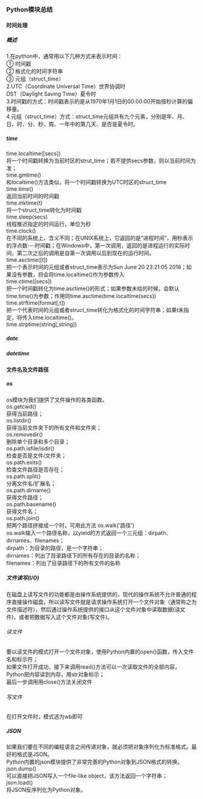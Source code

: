 ### Python模块总结  
#### 时间处理  
##### 概述  
1.在python中，通常用以下几种方式来表示时间：  
① 时间戳  
② 格式化的时间字符串  
③ 元组（struct_time）  
2.UTC（Coordinate Universal Time）世界协调时  
DST（Daylight Saving Time）夏令时  
3.时间戳的方式：时间戳表示的是从1970年1月1日的00:00:00开始按秒计算的偏移量。  
4.元组（struct_time）方式：struct_time元组共有九个元素，分别是年、月、日、时、分、秒、周、一年中的第几天、是否是夏令时。  
##### time
time.localtime([secs])  
将一个时间戳转换为当前时区的strut_time；若不提供secs参数，则以当前时间为准；  
time.gmtime()  
和localtime()方法类似，将一个时间戳转换为UTC时区的struct_time  
time.time()  
返回当前时间的时间戳  
time.mktime(t)  
将一个struct_time转化为时间戳  
time.sleep(secs)  
线程推迟指定的时间运行，单位为秒  
time.clock()  
在不同的系统上，含义不同；在UNIX系统上，它返回的是“进程时间”，用秒表示的浮点数---时间戳；在Windows中，第一次调用，返回的是进程运行的实际时间，第二次之后的调用是自第一次调用以后到现在的运行时间。  
time.asctime([t])  
把一个表示时间的元组或者struct_time表示为Sun June 20 23:21:05 2018；如果没有参数，将会将time.localtime()作为参数传入  
time.ctime([secs])  
把一个时间戳转化为time.asctime()的形式；如果参数未给的时候，会默认time.time()为参数；作用同time.asctime(time.localtime(secs))  
time.strftime(format[,t])  
把一个代表时间的元组或者struct_time转化为格式化的时间字符串；如果t未指定，将传入time.localtime()。  
time.strptime(string[,string])  
##### date  

##### datetime  

#### 文件名及文件路径  
##### os  
os模块为我们提供了文件操作的各类函数。  
os.getcwd()  
获得当前路径；  
os.listdir()  
获得当前文件夹下的所有文件和文件夹；  
os.removedir()  
删除单个目录和多个目录；  
os.path.isfile/isdir()  
检查是否是文件/文件夹；  
os.path.exits()  
检查文件路径是否存在；  
os.path.split()  
分离文件名/扩展名；  
os.path.dirname()  
获得文件路径；  
os.path.basename()  
获得文件名；  
os.path.join()  
把两个路径拼接成一个时，可用此方法
os.walk('路径')  
os.walk输入一个路径名称，以yield的方式返回一个三元组：dirpath、dirnames、filenames；  
dirpath：为目录的路径，是一个字符串；  
dirnames：列出了目录路径下的所有存在的目录的名称；  
filenames：列出了目录路径下的所有文件的名称  
##### 文件读写(I/O)  
在磁盘上读写文件的功能都是由操作系统提供的，现代的操作系统不允许普通的程序直接操作磁盘，所以读写文件就是请求操作系统打开一个文件对象（通常称之为文件描述符），然后通过操作系统提供的接口从这个文件对象中读取数据(读文件)，或者把数据写入这个文件对象(写文件)。  
###### 读文件  
要以读文件的模式打开一个文件对象，使用Python内置的open()函数，传入文件名和标示符；  
如果文件打开成功，接下来调用read()方法可以一次读取文件的全部内容，Python把内容读到内存，用str对象标示；  
最后一步调用用close()方法关闭文件  
###### 写文件  
在打开文件时，模式选为wb即可  
##### JSON  
如果我们要在不同的编程语言之间传递对象，就必须把对象序列化为标准格式。最好的格式是JSON。  
Python内置的json模块提供了非常完善的Python对象到JSON格式的转换。  
json.dump()  
可以直接把JSON写入一个file-like object，该方法返回一个字符串；  
json.load()  
将JSON反序列化为Python对象。


